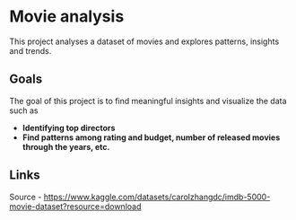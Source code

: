 # Movie analysis
This project analyses a dataset of movies and explores patterns, insights and trends.

## Goals
The goal of this project is to find meaningful insights and visualize the data such as 
  - **Identifying top directors**
  - **Find patterns among rating and budget, number of released movies through the years, etc.**

## Links
Source - https://www.kaggle.com/datasets/carolzhangdc/imdb-5000-movie-dataset?resource=download
